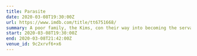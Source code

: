 ```yaml
---
title: Parasite
date: 2020-03-08T19:30:00Z
url: https://www.imdb.com/title/tt6751668/
summary: A poor family, the Kims, con their way into becoming the servants of a rich family, the Parks. But their easy life gets complicated when their deception is threatened with exposure.
start: 2020-03-08T19:30:00Z
end: 2020-03-08T21:42:00Z
venue_id: 9c2xrvf6+x6
---
```

